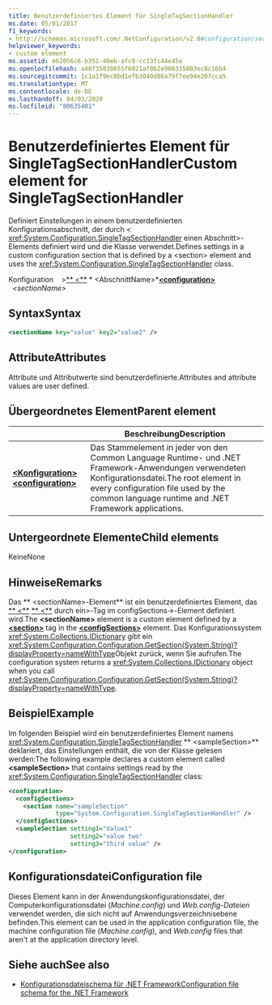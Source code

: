 ```yaml
---
title: Benutzerdefiniertes Element für SingleTagSectionHandler
ms.date: 05/01/2017
f1_keywords:
- http://schemas.microsoft.com/.NetConfiguration/v2.0#configuration/sectionName
helpviewer_keywords:
- custom element
ms.assetid: e62056c6-b351-40eb-afc0-cc13fc44e45e
ms.openlocfilehash: a40f35838655f6021af0b2e966335803ec8c16b4
ms.sourcegitcommit: 1c1a1f9ec0bd1efb3040d86a79f7ee94e207cca5
ms.translationtype: MT
ms.contentlocale: de-DE
ms.lasthandoff: 04/03/2020
ms.locfileid: "80635401"
---
```

# <a name="custom-element-for-singletagsectionhandler"></a><span data-ttu-id="bd0f5-102">Benutzerdefiniertes Element für SingleTagSectionHandler</span><span class="sxs-lookup"><span data-stu-id="bd0f5-102">Custom element for SingleTagSectionHandler</span></span>

<span data-ttu-id="bd0f5-103">Definiert Einstellungen in einem benutzerdefinierten Konfigurationsabschnitt, der durch \< <xref:System.Configuration.SingleTagSectionHandler> einen Abschnitt>-Elements definiert wird und die Klasse verwendet.</span><span class="sxs-lookup"><span data-stu-id="bd0f5-103">Defines settings in a custom configuration section that is defined by a \<section> element and uses the <xref:System.Configuration.SingleTagSectionHandler> class.</span></span>

<span data-ttu-id="bd0f5-104">Konfiguration &nbsp; &nbsp;>[\*\* \<\*\*](configuration-element.md) \* \<AbschnittName>\*</span><span class="sxs-lookup"><span data-stu-id="bd0f5-104">[**\<configuration>**](configuration-element.md) &nbsp;&nbsp;*\<sectionName>*</span></span>

## <a name="syntax"></a><span data-ttu-id="bd0f5-105">Syntax</span><span class="sxs-lookup"><span data-stu-id="bd0f5-105">Syntax</span></span>

```xml
<sectionName key="value" key2="value2" />
```

## <a name="attributes"></a><span data-ttu-id="bd0f5-106">Attribute</span><span class="sxs-lookup"><span data-stu-id="bd0f5-106">Attributes</span></span>

<span data-ttu-id="bd0f5-107">Attribute und Attributwerte sind benutzerdefinierte.</span><span class="sxs-lookup"><span data-stu-id="bd0f5-107">Attributes and attribute values are user defined.</span></span>

## <a name="parent-element"></a><span data-ttu-id="bd0f5-108">Übergeordnetes Element</span><span class="sxs-lookup"><span data-stu-id="bd0f5-108">Parent element</span></span>

|     | <span data-ttu-id="bd0f5-109">Beschreibung</span><span class="sxs-lookup"><span data-stu-id="bd0f5-109">Description</span></span> |
| --- | ----------- |
| [<span data-ttu-id="bd0f5-110">**\<Konfiguration>**</span><span class="sxs-lookup"><span data-stu-id="bd0f5-110">**\<configuration>**</span></span>](configuration-element.md) | <span data-ttu-id="bd0f5-111">Das Stammelement in jeder von den Common Language Runtime- und .NET Framework-Anwendungen verwendeten Konfigurationsdatei.</span><span class="sxs-lookup"><span data-stu-id="bd0f5-111">The root element in every configuration file used by the common language runtime and .NET Framework applications.</span></span> |

## <a name="child-elements"></a><span data-ttu-id="bd0f5-112">Untergeordnete Elemente</span><span class="sxs-lookup"><span data-stu-id="bd0f5-112">Child elements</span></span>

<span data-ttu-id="bd0f5-113">Keine</span><span class="sxs-lookup"><span data-stu-id="bd0f5-113">None</span></span>

## <a name="remarks"></a><span data-ttu-id="bd0f5-114">Hinweise</span><span class="sxs-lookup"><span data-stu-id="bd0f5-114">Remarks</span></span>

<span data-ttu-id="bd0f5-115">Das \*\* \<sectionName>-Element\*\* ist ein benutzerdefiniertes Element, das [\*\* \<\*\*](section-element.md) [\*\* \<\*\*](configsections-element-for-configuration.md) durch ein>-Tag im configSections->-Element definiert wird.</span><span class="sxs-lookup"><span data-stu-id="bd0f5-115">The **\<sectionName>** element is a custom element defined by a [**\<section>**](section-element.md) tag in the [**\<configSections>**](configsections-element-for-configuration.md) element.</span></span> <span data-ttu-id="bd0f5-116">Das Konfigurationssystem <xref:System.Collections.IDictionary> gibt ein <xref:System.Configuration.Configuration.GetSection(System.String)?displayProperty=nameWithType>Objekt zurück, wenn Sie aufrufen.</span><span class="sxs-lookup"><span data-stu-id="bd0f5-116">The configuration system returns a <xref:System.Collections.IDictionary> object when you call <xref:System.Configuration.Configuration.GetSection(System.String)?displayProperty=nameWithType>.</span></span>

## <a name="example"></a><span data-ttu-id="bd0f5-117">Beispiel</span><span class="sxs-lookup"><span data-stu-id="bd0f5-117">Example</span></span>

<span data-ttu-id="bd0f5-118">Im folgenden Beispiel wird ein benutzerdefiniertes Element namens <xref:System.Configuration.SingleTagSectionHandler> \*\* \<sampleSection>\*\* deklariert, das Einstellungen enthält, die von der Klasse gelesen werden:</span><span class="sxs-lookup"><span data-stu-id="bd0f5-118">The following example declares a custom element called **\<sampleSection>** that contains settings read by the <xref:System.Configuration.SingleTagSectionHandler> class:</span></span>

```xml
<configuration>
  <configSections>
    <section name="sampleSection"
             type="System.Configuration.SingleTagSectionHandler" />
  </configSections>
  <sampleSection setting1="Value1"
                 setting2="value two"
                 setting3="third value" />
</configuration>
```

## <a name="configuration-file"></a><span data-ttu-id="bd0f5-119">Konfigurationsdatei</span><span class="sxs-lookup"><span data-stu-id="bd0f5-119">Configuration file</span></span>

<span data-ttu-id="bd0f5-120">Dieses Element kann in der Anwendungskonfigurationsdatei, der Computerkonfigurationsdatei (*Machine.config*) und *Web.config-Dateien* verwendet werden, die sich nicht auf Anwendungsverzeichnisebene befinden.</span><span class="sxs-lookup"><span data-stu-id="bd0f5-120">This element can be used in the application configuration file, the machine configuration file (*Machine.config*), and *Web.config* files that aren't at the application directory level.</span></span>

## <a name="see-also"></a><span data-ttu-id="bd0f5-121">Siehe auch</span><span class="sxs-lookup"><span data-stu-id="bd0f5-121">See also</span></span>

- [<span data-ttu-id="bd0f5-122">Konfigurationsdateischema für .NET Framework</span><span class="sxs-lookup"><span data-stu-id="bd0f5-122">Configuration file schema for the .NET Framework</span></span>](index.md)
